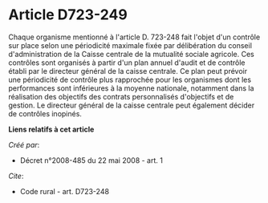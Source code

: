 # Article D723-249

Chaque organisme mentionné à l'article D. 723-248 fait l'objet d'un contrôle sur place selon une périodicité maximale fixée
par délibération du conseil d'administration de la Caisse centrale de la mutualité sociale agricole. Ces contrôles sont
organisés à partir d'un plan annuel d'audit et de contrôle établi par le directeur général de la caisse centrale. Ce plan
peut prévoir une périodicité de contrôle plus rapprochée pour les organismes dont les performances sont inférieures à la
moyenne nationale, notamment dans la réalisation des objectifs des contrats personnalisés d'objectifs et de gestion. Le
directeur général de la caisse centrale peut également décider de contrôles inopinés.

**Liens relatifs à cet article**

_Créé par_:

  - Décret n°2008-485 du 22 mai 2008 - art. 1

_Cite_:

  - Code rural - art. D723-248
